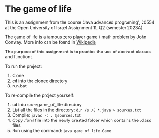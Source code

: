 # The game of life
This is an assignment from the course 'Java advanced programing', 20554 at the Open University of Israel
Assignment 11, Q2 (semester 2023A).

The game of life is a famous zero player game / math problem by John Conway.
More info can be found in [Wikipedia](https://en.wikipedia.org/wiki/Conway%27s_Game_of_Life)

The purpose of this assignment is to practice the use of abstract classes and functions.

To run the project:
1.   Clone
2.   cd into the cloned directory
3.   run.bat

To re-compile the project yourself:
1. cd into src->game_of_life directory
2. List all the files in the directory: `dir /s /B *.java > sources.txt`
3. Compile: `javac -d . @sources.txt`
4. Copy .fxml file into the newly created folder which contains the .class files
5. Run using the command: `java game_of_life.Game`
